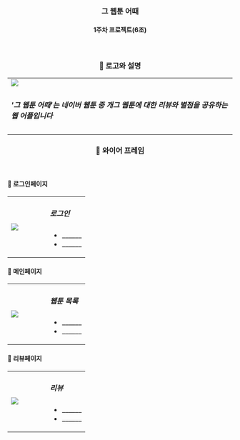<h3 align="center"><b>그 웹툰 어때</b></h3>

<h4 align="center">1주차 프로젝트(6조)</h4>
<br>


<h3 align="center"><b>📎 로고와 설명 </b></h3>

<table>
    <tr>
        <td width="20%" length="20%"><img src="https://user-images.githubusercontent.com/110237141/182097429-1334fcbb-4263-46b9-87d6-548f885e80b1.png" /></td>
    </tr>
    <td>
        <h5> '그 웹툰 어때'는 네이버 웹툰 중 개그 웹툰에 대한 리뷰와 별점을 공유하는 웹 어플입니다 </h5>
    </td>
    
</table>






<h3 align="center"><b>📎 와이어 프레임 </b></h3>
<br>
<h4><b>🔎 로그인페이지 </b></h4>

<table width="100%">
    <tr>
        <td width="50%"><img src="https://user-images.githubusercontent.com/110237141/182098738-06b148f7-fc91-40bc-a6b9-7e886da8d314.jpg" /></td>
        <td width="50%">
            <h5>로그인</h5>
            <ul>
                <li>______</li>
                <li>______</li>
            </ul>
        </td>
    </tr>
</table>

<h4><b>🔎 메인페이지 </b></h4>

<table width="100%">
    <tr>
        <td width="50%"><img src=https://user-images.githubusercontent.com/110237141/182099314-e7b13364-3175-4d4b-a69e-d99e98cc23c8.png /></td>
        <td width="50%">
            <h5>웹툰 목록</h5>
            <ul>
                <li>______</li>
                <li>______</li>
            </ul>
        </td>
    </tr>
</table>

<h4><b>🔎 리뷰페이지 </b></h4>

<table width="100%">
    <tr>
        <td width="50%"><img src=https://user-images.githubusercontent.com/110237141/182099511-175c5d77-479f-41b6-8465-397d11f3e5d2.jpg /></td>
        <td width="50%">
            <h5>리뷰</h5>
            <ul>
                <li>______</li>
                <li>______</li>
            </ul>
        </td>
    </tr>
</table>
